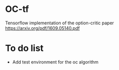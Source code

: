 # OC-tf
Tensorflow implementation of the option-critic paper https://arxiv.org/pdf/1609.05140.pdf
# To do list
- Add test environment for the oc algorithm
